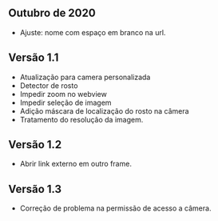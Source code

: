 ## Outubro de 2020
* Ajuste: nome com espaço em branco na url.

## Versão 1.1
* Atualização para camera personalizada
* Detector de rosto
* Impedir zoom no webview
* Impedir seleção de imagem
* Adição máscara de localização do rosto na câmera
* Tratamento do resolução da imagem.

## Versão 1.2
* Abrir link externo em outro frame.

## Versão 1.3
* Correção de problema na permissão de acesso a câmera.
